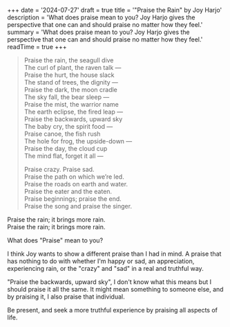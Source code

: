 +++
date = '2024-07-27'
draft = true
title = '"Praise the Rain" by Joy Harjo'
description = 'What does praise mean to you? Joy Harjo gives the perspective that one can and should praise no matter how they feel.'
summary = 'What does praise mean to you? Joy Harjo gives the perspective that one can and should praise no matter how they feel.'
readTime = true
+++

> Praise the rain, the seagull dive  
The curl of plant, the raven talk —  
Praise the hurt, the house slack  
The stand of trees, the dignity —  
Praise the dark, the moon cradle  
The sky fall, the bear sleep —  
Praise the mist, the warrior name  
The earth eclipse, the fired leap —  
Praise the backwards, upward sky  
The baby cry, the spirit food —  
Praise canoe, the fish rush  
The hole for frog, the upside-down —  
Praise the day, the cloud cup  
The mind flat, forget it all —  
>  
> Praise crazy. Praise sad.  
Praise the path on which we’re led.  
Praise the roads on earth and water.  
Praise the eater and the eaten.  
Praise beginnings; praise the end.  
Praise the song and praise the singer.  
>  
Praise the rain; it brings more rain.  
Praise the rain; it brings more rain.

What does "Praise" mean to you?

I think Joy wants to show a different praise than I had in mind. A praise that has nothing to do with whether I'm happy or sad, an appreciation, experiencing rain, or the "crazy" and "sad" in a real and truthful way.

"Praise the backwards, upward sky", I don't know what this means but I should praise it all the same. It might mean something to someone else, and by praising it, I also praise that individual.

Be present, and seek a more truthful experience by praising all aspects of life.
